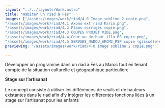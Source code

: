 ```yaml
---
layout: "../../layouts/Work.astro"
title: "Habiter un riad à Fès"
images: ["/assets/images/work/riad/4.0 Image sublime 2 copie.png",
"/assets/images/work/riad/4.1 Axono ext riad Karim.png",
"/assets/images/work/riad/4.2 Plans corrigés copie.png",
"/assets/images/work/riad/4.3 COUPES PROJET VIDE.png",
"/assets/images/work/riad/4.4 Cour vu de haut illu PS copie.png",
"/assets/images/work/riad/4.5 SERVAES_NADOU_ARCM2_PSP copie (glissé(e)s).png"]
previewImg: "/assets/images/work/riad/4.0 Image sublime 2 copie.png"

---
```

Développer un programme dans un riad à Fès au Maroc tout en tenant compte de la situation culturelle et géographique particulière

**Stage sur l’artisanat** 
<br />
<br />
Le concept consiste à utiliser les différences de seuils et de hauteurs existantes dans le riad afin d’y intégrer les différentes fonctions liées à un stage sur l’artisanat pour les enfants
